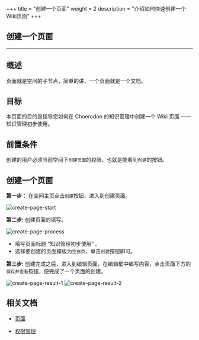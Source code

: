 +++
title = "创建一个页面"
weight = 2
description = "介绍如何快速创建一个Wiki页面"
+++

## 创建一个页面
---

## 概述

页面就是空间的子节点，简单的讲，一个页面就是一个文档。

## 目标

本页面的目的是指导您如何在 Choerodon 的知识管理中创建一个 Wiki 页面 —— 知识管理初步使用。

## 前置条件

创建的用户必须当前空间下`创建页面`的权限，也就是能看到`创建`的按钮。

## 创建一个页面

**第一步：** 在空间主页点击`创建`按钮，进入到创建页面。

![create-page-start](/img/docs/quick-start/project-member/wiki-manager/create-page/create-page-start.png)

**第二步:** 创建页面的填写。

![create-page-process](/img/docs/quick-start/project-member/wiki-manager/create-page/create-page-process.png)

 - 填写页面标题 “知识管理初步使用” 。
 - 选择要创建的页面模板为`空白页`，单击`创建`按钮即可。

**第三步:** 创建完成之后，进入到编辑页面，在编辑框中编写内容，点击页面下方的`保存并查看`按钮，便完成了一个页面的创建。

![create-page-result-1](/img/docs/quick-start/project-member/wiki-manager/create-page/create-page-result-1.png)
![create-page-result-2](/img/docs/quick-start/project-member/wiki-manager/create-page/create-page-result-2.png)

## 相关文档

- [页面](../../../../user-guide/wiki/page)

- [权限管理](../../../../user-guide/wiki/hierarchy)